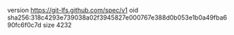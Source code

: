 version https://git-lfs.github.com/spec/v1
oid sha256:318c4293e739038a02f3945827e000767e388d0b053e1b0a49fba690fc6f0c7d
size 4232
